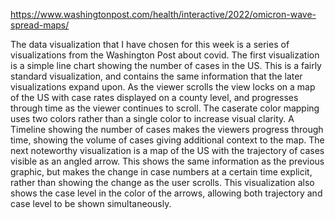 https://www.washingtonpost.com/health/interactive/2022/omicron-wave-spread-maps/

The data visualization that I have chosen for this week is a series of visualizations from the Washington Post about covid.
The first visualization is a simple line chart showing the number of cases in the US.
This is a fairly standard visualization, and contains the same information that the later visualizations expand upon.
As the viewer scrolls the view locks on a map of the US with case rates displayed on a county level, and progresses through time as the viewer continues to scroll. 
The caserate color mapping uses two colors rather than a single color to increase visual clarity.
A Timeline showing the number of cases makes the viewers progress through time, showing the volume of cases giving additional context to the map.
The next noteworthy visualization is a map of the US with the trajectory of cases visible as an angled arrow.
This shows the same information as the previous graphic, but makes the change in case numbers at a certain time explicit, rather than showing the change as the user scrolls.
This visualization also shows the case level in the color of the arrows, allowing both trajectory and case level to be shown simultaneously.
